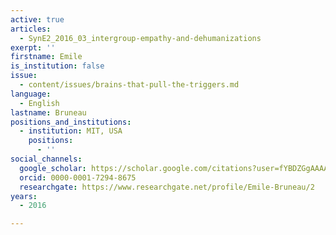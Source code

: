 ```yaml
---
active: true
articles:
  - SynE2_2016_03_intergroup-empathy-and-dehumanizations
exerpt: ''
firstname: Emile
is_institution: false
issue:
  - content/issues/brains-that-pull-the-triggers.md
language:
  - English
lastname: Bruneau
positions_and_institutions:
  - institution: MIT, USA
    positions:
      - ''
social_channels:
  google_scholar: https://scholar.google.com/citations?user=fYBDZGgAAAAJ&hl=en
  orcid: 0000-0001-7294-8675
  researchgate: https://www.researchgate.net/profile/Emile-Bruneau/2
years:
  - 2016

---
```

